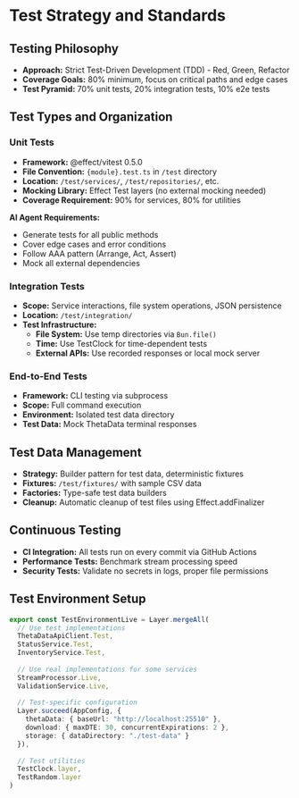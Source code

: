 # Test Strategy and Standards

## Testing Philosophy
- **Approach:** Strict Test-Driven Development (TDD) - Red, Green, Refactor
- **Coverage Goals:** 80% minimum, focus on critical paths and edge cases
- **Test Pyramid:** 70% unit tests, 20% integration tests, 10% e2e tests

## Test Types and Organization

### Unit Tests
- **Framework:** @effect/vitest 0.5.0
- **File Convention:** `{module}.test.ts` in `/test` directory
- **Location:** `/test/services/`, `/test/repositories/`, etc.
- **Mocking Library:** Effect Test layers (no external mocking needed)
- **Coverage Requirement:** 90% for services, 80% for utilities

**AI Agent Requirements:**
- Generate tests for all public methods
- Cover edge cases and error conditions
- Follow AAA pattern (Arrange, Act, Assert)
- Mock all external dependencies

### Integration Tests
- **Scope:** Service interactions, file system operations, JSON persistence
- **Location:** `/test/integration/`
- **Test Infrastructure:**
  - **File System:** Use temp directories via `Bun.file()`
  - **Time:** Use TestClock for time-dependent tests
  - **External APIs:** Use recorded responses or local mock server

### End-to-End Tests
- **Framework:** CLI testing via subprocess
- **Scope:** Full command execution
- **Environment:** Isolated test data directory
- **Test Data:** Mock ThetaData terminal responses

## Test Data Management
- **Strategy:** Builder pattern for test data, deterministic fixtures
- **Fixtures:** `/test/fixtures/` with sample CSV data
- **Factories:** Type-safe test data builders
- **Cleanup:** Automatic cleanup of test files using Effect.addFinalizer

## Continuous Testing
- **CI Integration:** All tests run on every commit via GitHub Actions
- **Performance Tests:** Benchmark stream processing speed
- **Security Tests:** Validate no secrets in logs, proper file permissions

## Test Environment Setup

```typescript
export const TestEnvironmentLive = Layer.mergeAll(
  // Use test implementations
  ThetaDataApiClient.Test,
  StatusService.Test,
  InventoryService.Test,
  
  // Use real implementations for some services
  StreamProcessor.Live,
  ValidationService.Live,
  
  // Test-specific configuration
  Layer.succeed(AppConfig, {
    thetaData: { baseUrl: "http://localhost:25510" },
    download: { maxDTE: 30, concurrentExpirations: 2 },
    storage: { dataDirectory: "./test-data" }
  }),
  
  // Test utilities
  TestClock.layer,
  TestRandom.layer
)
```
